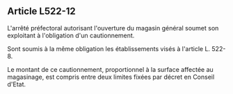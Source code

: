 Article L522-12
----
L'arrêté préfectoral autorisant l'ouverture du magasin général soumet son
exploitant à l'obligation d'un cautionnement.

Sont soumis à la même obligation les établissements visés à l'article L. 522-8.

Le montant de ce cautionnement, proportionnel à la surface affectée au
magasinage, est compris entre deux limites fixées par décret en Conseil d'Etat.
